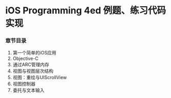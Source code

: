 # iOS Programming 4ed 例题、练习代码实现
### 章节目录
1. 第一个简单的iOS应用
2. Objective-C
3. 通过ARC管理内存
4. 视图与视图层次结构
5. 视图：重绘与UIScrollView
6. 视图控制器
7. 委托与文本输入
